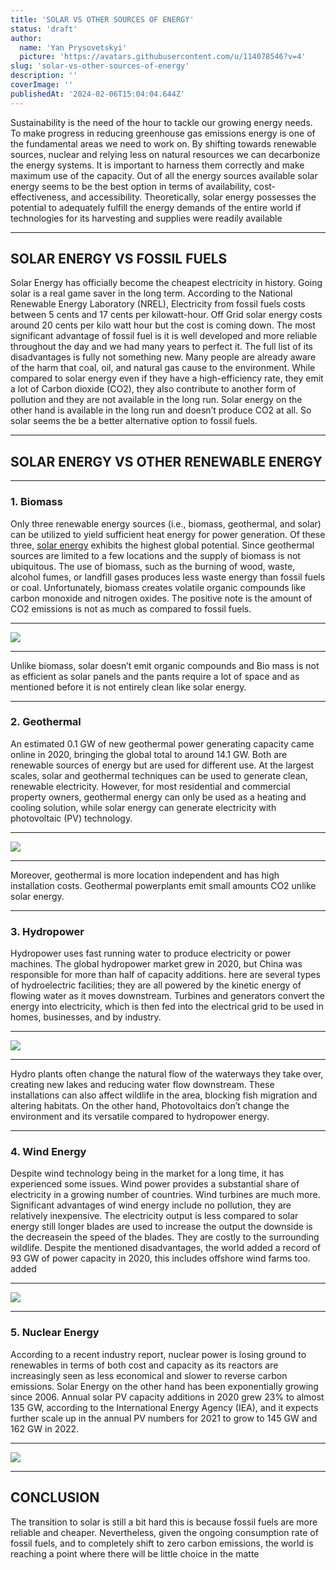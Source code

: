 ```yaml
---
title: 'SOLAR VS OTHER SOURCES OF ENERGY'
status: 'draft'
author:
  name: 'Yan Prysovetskyi'
  picture: 'https://avatars.githubusercontent.com/u/114078546?v=4'
slug: 'solar-vs-other-sources-of-energy'
description: ''
coverImage: ''
publishedAt: '2024-02-06T15:04:04.644Z'
---
```


Sustainability is the need of the hour to tackle our growing energy needs. To make progress in reducing greenhouse gas emissions energy is one of the fundamental areas we need to work on. By shifting towards renewable sources, nuclear and relying less on natural resources we can decarbonize the energy systems. It is important to harness them correctly and make maximum use of the capacity. Out of all the energy sources available solar energy seems to be the best option in terms of availability, cost-effectiveness, and accessibility. Theoretically, solar energy possesses the potential to adequately fulfill the energy demands of the entire world if technologies for its harvesting and supplies were readily available

---

## **SOLAR ENERGY VS FOSSIL FUELS**

Solar Energy has officially become the cheapest electricity in history. Going solar is a real game saver in the long term. According to the National Renewable Energy Laboratory (NREL), Electricity from fossil fuels costs between 5 cents and 17 cents per kilowatt-hour. Off Grid solar energy costs around 20 cents per kilo watt hour but the cost is coming down. The most significant advantage of fossil fuel is it is well developed and more reliable throughout the day and we had many years to perfect it. The full list of its disadvantages is fully not something new. Many people are already aware of the harm that coal, oil, and natural gas cause to the environment. While compared to solar energy even if they have a high-efficiency rate, they emit a lot of Carbon dioxide (CO2), they also contribute to another form of pollution and they are not available in the long run. Solar energy on the other hand is available in the long run and doesn’t produce CO2 at all. So solar seems the be a better alternative option to fossil fuels.

---

## **SOLAR ENERGY VS OTHER RENEWABLE ENERGY**

---

### **1. Biomass**

Only three renewable energy sources (i.e., biomass, geothermal, and solar) can be utilized to yield sufficient heat energy for power generation. Of these three, [solar energy](https://ae-solar.com/) exhibits the highest global potential. Since geothermal sources are limited to a few locations and the supply of biomass is not ubiquitous. The use of biomass, such as the burning of wood, waste, alcohol fumes, or landfill gases produces less waste energy than fossil fuels or coal. Unfortunately, biomass creates volatile organic compounds like carbon monoxide and nitrogen oxides. The positive note is the amount of CO2 emissions is not as much as compared to fossil fuels.

---

![](https://ae-solar.com/wp-content/uploads/2021/08/01.jpg)

---

Unlike biomass, solar doesn’t emit organic compounds and Bio mass is not as efficient as solar panels and the pants require a lot of space and as mentioned before it is not entirely clean like solar energy.

---

### **2. Geothermal**

An estimated 0.1 GW of new geothermal power generating capacity came online in 2020, bringing the global total to around 14.1 GW. Both are renewable sources of energy but are used for different use. At the largest scales, solar and geothermal techniques can be used to generate clean, renewable electricity. However, for most residential and commercial property owners, geothermal energy can only be used as a heating and cooling solution, while solar energy can generate electricity with photovoltaic (PV) technology.

---

![](https://ae-solar.com/wp-content/uploads/2021/08/02.jpg)

---

Moreover, geothermal is more location independent and has high installation costs. Geothermal powerplants emit small amounts CO2 unlike solar energy.

---

### **3. Hydropower**

Hydropower uses fast running water to produce electricity or power machines. The global hydropower market grew in 2020, but China was responsible for more than half of capacity additions. here are several types of hydroelectric facilities; they are all powered by the kinetic energy of flowing water as it moves downstream. Turbines and generators convert the energy into electricity, which is then fed into the electrical grid to be used in homes, businesses, and by industry.

---

![](https://ae-solar.com/wp-content/uploads/2021/08/03-1.jpg)

---

Hydro plants often change the natural flow of the waterways they take over, creating new lakes and reducing water flow downstream. These installations can also affect wildlife in the area, blocking fish migration and altering habitats. On the other hand, Photovoltaics don’t change the environment and its versatile compared to hydropower energy.

---

### **4. Wind Energy**

Despite wind technology being in the market for a long time, it has experienced some issues. Wind power provides a substantial share of electricity in a growing number of countries. Wind turbines are much more. Significant advantages of wind energy include no pollution, they are relatively inexpensive. The electricity output is less compared to solar energy still longer blades are used to increase the output the downside is the decreasein the speed of the blades. They are costly to the surrounding wildlife. Despite the mentioned disadvantages, the world added a record of 93 GW of power capacity in 2020, this includes offshore wind farms too. added

---

![](https://ae-solar.com/wp-content/uploads/2021/08/04-1.jpg)

---

### **5. Nuclear Energy**

According to a recent industry report, nuclear power is losing ground to renewables in terms of both cost and capacity as its reactors are increasingly seen as less economical and slower to reverse carbon emissions. Solar Energy on the other hand has been exponentially growing since 2006. Annual solar PV capacity additions in 2020 grew 23% to almost 135 GW, according to the International Energy Agency (IEA), and it expects further scale up in the annual PV numbers for 2021 to grow to 145 GW and 162 GW in 2022.

---

![](https://ae-solar.com/wp-content/uploads/2021/08/05.jpg)

---

## **CONCLUSION**

The transition to solar is still a bit hard this is because fossil fuels are more reliable and cheaper. Nevertheless, given the ongoing consumption rate of fossil fuels, and to completely shift to zero carbon emissions, the world is reaching a point where there will be little choice in the matte